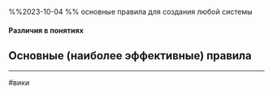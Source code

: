 %%2023-10-04 %% основные правила для создания любой системы
#### Различия в понятиях 

## Основные (наиболее эффективные) правила 















---
#вики 